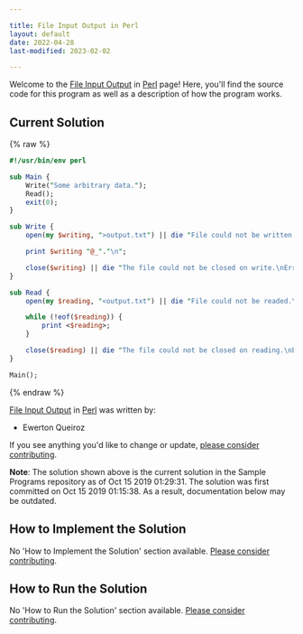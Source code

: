 ```yaml
---

title: File Input Output in Perl
layout: default
date: 2022-04-28
last-modified: 2023-02-02

---
```


Welcome to the [File Input Output](https://sampleprograms.io/projects/file-input-output) in [Perl](https://sampleprograms.io/languages/perl) page! Here, you'll find the source code for this program as well as a description of how the program works.

## Current Solution

{% raw %}

```perl
#!/usr/bin/env perl

sub Main {
	Write("Some arbitrary data.");
	Read();
	exit(0);
}

sub Write {
	open(my $writing, ">output.txt") || die "File could not be written.\nError: $!";

	print $writing "@_"."\n";

	close($writing) || die "The file could not be closed on write.\nError: $!";
}

sub Read {
	open(my $reading, "<output.txt") || die "File could not be readed.\nError: $!";

	while (!eof($reading)) {
		print <$reading>;
	}

	close($reading) || die "The file could not be closed on reading.\nError: $!";
}

Main();
```

{% endraw %}

[File Input Output](https://sampleprograms.io/projects/file-input-output) in [Perl](https://sampleprograms.io/languages/perl) was written by:

- Ewerton Queiroz

If you see anything you'd like to change or update, [please consider contributing](https://github.com/TheRenegadeCoder/sample-programs).

**Note**: The solution shown above is the current solution in the Sample Programs repository as of Oct 15 2019 01:29:31. The solution was first committed on Oct 15 2019 01:15:38. As a result, documentation below may be outdated.

## How to Implement the Solution

No 'How to Implement the Solution' section available. [Please consider contributing](https://github.com/TheRenegadeCoder/sample-programs-website).

## How to Run the Solution

No 'How to Run the Solution' section available. [Please consider contributing](https://github.com/TheRenegadeCoder/sample-programs-website).